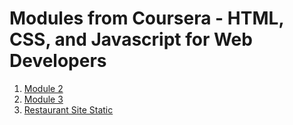 # Modules from Coursera - HTML, CSS, and Javascript for Web Developers

1. [Module 2](https://aman-maharshi.github.io/coursera-htmlcssjs/module2/)
2. [Module 3](https://aman-maharshi.github.io/coursera-htmlcssjs/module3/)
3. [Restaurant Site Static](https://aman-maharshi.github.io/coursera-htmlcssjs/restaurant-site-static/)
